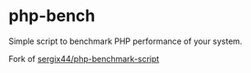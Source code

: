 # php-bench
Simple script to benchmark PHP performance of your system.  

Fork of [sergix44/php-benchmark-script](https://github.com/sergix44/php-benchmark-script)
